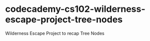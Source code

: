 # codecademy-cs102-wilderness-escape-project-tree-nodes
Wilderness Escape Project to recap Tree Nodes
